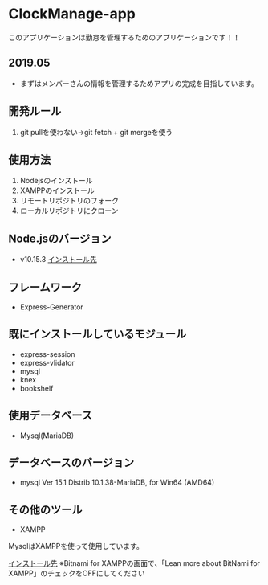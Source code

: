 # ClockManage-app
このアプリケーションは勤怠を管理するためのアプリケーションです！！ 

## 2019.05
- まずはメンバーさんの情報を管理するためアプリの完成を目指しています。

## 開発ルール
1. git pullを使わない→git fetch + git mergeを使う

## 使用方法
1. Nodejsのインストール
2. XAMPPのインストール
3. リモートリポジトリのフォーク
4. ローカルリポジトリにクローン

## Node.jsのバージョン
- v10.15.3
[インストール先](http://nodejs.org/ja/)

## フレームワーク
- Express-Generator

## 既にインストールしているモジュール
- express-session
- express-vlidator
- mysql
- knex
- bookshelf

## 使用データベース
- Mysql(MariaDB)

## データベースのバージョン
- mysql  Ver 15.1 Distrib 10.1.38-MariaDB, for Win64 (AMD64)

## その他のツール
- XAMPP

MysqlはXAMPPを使って使用しています。

[インストール先](http://www.apachefriends.org/jp)
※Bitnami for XAMPPの画面で、「Lean more about BitNami for XAMPP」のチェックをOFFにしてください

